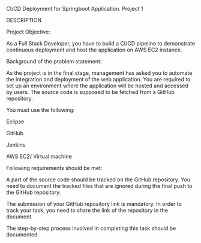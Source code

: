 CI/CD Deployment for Springboot Application.
Project 1 

DESCRIPTION

Project Objective: 

As a Full Stack Developer, you have to build a CI/CD pipeline to demonstrate continuous deployment and host the application on AWS EC2 instance.

 

Background of the problem statement: 

As the project is in the final stage, management has asked you to automate the integration and deployment of the web application. You are required to set up an environment where the application will be hosted and accessed by users. The source code is supposed to be fetched from a GitHub repository.

 

You must use the following: 

Eclipse

GitHub

Jenkins

AWS EC2/ Virtual machine

 

Following requirements should be met: 

A part of the source code should be tracked on the GitHub repository. You need to document the tracked files that are ignored during the final push to the GitHub repository.

The submission of your GitHub repository link is mandatory. In order to track your task, you need to share the link of the repository in the document.

The step-by-step process involved in completing this task should be documented.
